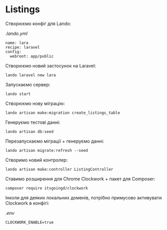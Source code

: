 # Listings

Створюємо конфіг для Lando:

*.lando.yml*

```
name: lara
recipe: laravel
config:
  webroot: app/public
```

Створюємо новий застосунок на Laravel:

```
lando laravel new lara
```

Запускаємо сервер:

```
lando start
```

Створюємо нову міграцію:

```
lando artisan make:migration create_listings_table
```

Генеруємо тестові данні:

```
lando artisan db:seed
```

Перезапускаємо міграції + генеруємо данні:

```
lando artisan migrate:refresh --seed
```

Створимо новий контролер:

```
lando artisan make:controller ListingController
```

Ставимо розширення для Chrome Clockwork + пакет для Composer:

```
composer require itsgoingd/clockwork
```

Інколи для деяких локальних доменів, потрібно примусово активувати Clockwork в конфігі:

*.env*

```
CLOCKWORK_ENABLE=true
```